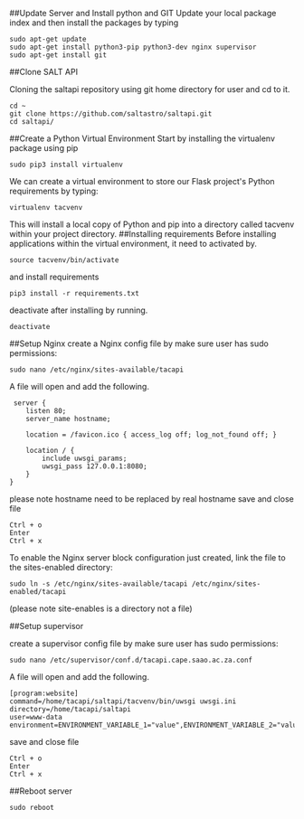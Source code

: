 ##Update Server and Install python and GIT
Update your local package index and then install the packages by typing

```bazaar
sudo apt-get update
sudo apt-get install python3-pip python3-dev nginx supervisor
sudo apt-get install git
```

##Clone SALT API

Cloning the saltapi repository using git home directory for user and cd to it.
```bazaar
cd ~
git clone https://github.com/saltastro/saltapi.git
cd saltapi/
```
##Create a Python Virtual Environment 
Start by installing the virtualenv package using pip
```bazaar
sudo pip3 install virtualenv
```
We can create a virtual environment to store our Flask project's Python requirements by typing:
```bazaar
virtualenv tacvenv
```
This will install a local copy of Python and pip into a directory called tacvenv within your project directory.
##Installing requirements
Before installing applications within the virtual environment, it need to activated by. 
```bazaar
source tacvenv/bin/activate

```
and install requirements
```bazaar
pip3 install -r requirements.txt 
```
deactivate after installing by running.
```bazaar
deactivate
```
##Setup Nginx
create a Nginx config file by make sure user has sudo permissions:
```bazaar
sudo nano /etc/nginx/sites-available/tacapi
```
A file will open and add the following.

```
 server {
    listen 80;
    server_name hostname;

    location = /favicon.ico { access_log off; log_not_found off; }

    location / {
        include uwsgi_params;
        uwsgi_pass 127.0.0.1:8080;
    }
}

```
please note hostname need to be replaced by real hostname
save and close file
```bazaar
Ctrl + o
Enter
Ctrl + x
```
To enable the Nginx server block configuration just created, link the file to the sites-enabled directory:
```bazaar
sudo ln -s /etc/nginx/sites-available/tacapi /etc/nginx/sites-enabled/tacapi
```
(please note site-enables is a directory not a file)

##Setup supervisor

create a supervisor config file by make sure user has sudo permissions:
```bazaar
sudo nano /etc/supervisor/conf.d/tacapi.cape.saao.ac.za.conf
```
A file will open and add the following.
```bazaar
[program:website]
command=/home/tacapi/saltapi/tacvenv/bin/uwsgi uwsgi.ini
directory=/home/tacapi/saltapi
user=www-data
environment=ENVIRONMENT_VARIABLE_1="value",ENVIRONMENT_VARIABLE_2="value",...
```
save and close file
```bazaar
Ctrl + o
Enter
Ctrl + x
```

##Reboot server
```bazaar
sudo reboot
```


